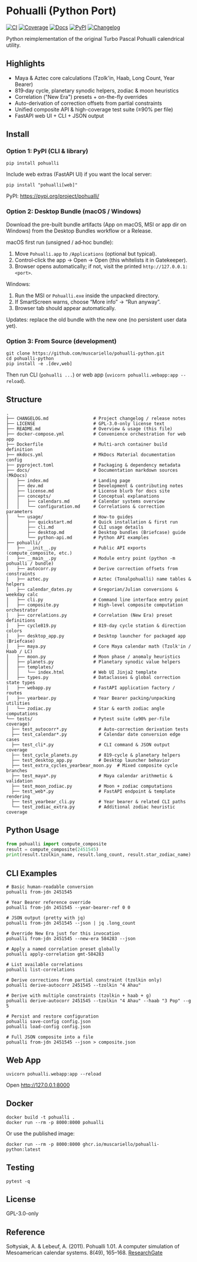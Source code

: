 # Pohualli (Python Port)

[![CI](https://github.com/muscariello/pohualli-python/actions/workflows/ci.yml/badge.svg?branch=main)](https://github.com/muscariello/pohualli-python/actions/workflows/ci.yml) [![Coverage](https://codecov.io/gh/muscariello/pohualli-python/branch/main/graph/badge.svg)](https://codecov.io/gh/muscariello/pohualli-python) [![Docs](https://img.shields.io/badge/docs-GitHub%20Pages-blue)](https://muscariello.github.io/pohualli-python/) [![PyPI](https://img.shields.io/pypi/v/pohualli.svg)](https://pypi.org/project/pohualli/) [![Changelog](https://img.shields.io/badge/changelog-latest-orange)](CHANGELOG.md)

Python reimplementation of the original Turbo Pascal Pohualli calendrical utility.

## Highlights

- Maya & Aztec core calculations (Tzolk'in, Haab, Long Count, Year Bearer)
- 819‑day cycle, planetary synodic helpers, zodiac & moon heuristics
- Correlation ("New Era") presets + on-the-fly overrides
- Auto-derivation of correction offsets from partial constraints
- Unified composite API & high-coverage test suite (≥90% per file)
- FastAPI web UI + CLI + JSON output

## Install

### Option 1: PyPI (CLI & library)
```
pip install pohualli
```
Include web extras (FastAPI UI) if you want the local server:
```
pip install "pohualli[web]"
```
PyPI: https://pypi.org/project/pohualli/

### Option 2: Desktop Bundle (macOS / Windows)
Download the pre-built bundle artifacts (App on macOS, MSI or app dir on Windows) from the Desktop Bundles workflow or a Release.

macOS first run (unsigned / ad‑hoc bundle):
1. Move `Pohualli.app` to `/Applications` (optional but typical).
2. Control‑click the app → Open → Open (this whitelists it in Gatekeeper).
3. Browser opens automatically; if not, visit the printed `http://127.0.0.1:<port>`.

Windows:
1. Run the MSI or `Pohualli.exe` inside the unpacked directory.
2. If SmartScreen warns, choose “More info” → “Run anyway”.
3. Browser tab should appear automatically.

Updates: replace the old bundle with the new one (no persistent user data yet).

### Option 3: From Source (development)
```
git clone https://github.com/muscariello/pohualli-python.git
cd pohualli-python
pip install -e .[dev,web]
```
Then run CLI (`pohualli ...`) or web app (`uvicorn pohualli.webapp:app --reload`).

## Structure
```
.
├── CHANGELOG.md                 # Project changelog / release notes
├── LICENSE                      # GPL-3.0-only license text
├── README.md                    # Overview & usage (this file)
├── docker-compose.yml           # Convenience orchestration for web app
├── Dockerfile                   # Multi-arch container build definition
├── mkdocs.yml                   # MkDocs Material documentation config
├── pyproject.toml               # Packaging & dependency metadata
├── docs/                        # Documentation markdown sources (MkDocs)
│   ├── index.md                 # Landing page
│   ├── dev.md                   # Development & contributing notes
│   ├── license.md               # License blurb for docs site
│   ├── concepts/                # Conceptual explanations
│   │   ├── calendars.md         # Calendar systems overview
│   │   └── configuration.md     # Correlations & correction parameters
│   └── usage/                   # How-to guides
│       ├── quickstart.md        # Quick installation & first run
│       ├── cli.md               # CLI usage details
│       ├── desktop.md           # Desktop bundles (Briefcase) guide
│       └── python-api.md        # Python API examples
├── pohualli/
│   ├── __init__.py              # Public API exports (compute_composite, etc.)
│   ├── __main__.py              # Module entry point (python -m pohualli / bundle)
│   ├── autocorr.py              # Derive correction offsets from constraints
│   ├── aztec.py                 # Aztec (Tonalpohualli) name tables & helpers
│   ├── calendar_dates.py        # Gregorian/Julian conversions & weekday calc
│   ├── cli.py                   # Command line interface entry point
│   ├── composite.py             # High-level composite computation orchestrator
│   ├── correlations.py          # Correlation (New Era) preset definitions
│   ├── cycle819.py              # 819‑day cycle station & direction colors
│   ├── desktop_app.py           # Desktop launcher for packaged app (Briefcase)
│   ├── maya.py                  # Core Maya calendar math (Tzolk'in / Haab / LC)
│   ├── moon.py                  # Moon phase / anomaly heuristics
│   ├── planets.py               # Planetary synodic value helpers
│   ├── templates/
│   │   └── index.html           # Web UI Jinja2 template
│   ├── types.py                 # Dataclasses & global correction state types
│   ├── webapp.py                # FastAPI application factory / routes
│   ├── yearbear.py              # Year Bearer packing/unpacking utilities
│   └── zodiac.py                # Star & earth zodiac angle computations
└── tests/                       # Pytest suite (≥90% per-file coverage)
  ├── test_autocorr*.py            # Auto-correction derivation tests
  ├── test_calendar*.py            # Calendar date conversion edge cases
  ├── test_cli*.py                 # CLI command & JSON output coverage
  ├── test_cycle_planets.py        # 819-cycle & planetary helpers
  ├── test_desktop_app.py          # Desktop launcher behavior
  ├── test_extra_cycles_yearbear_moon.py  # Mixed composite cycle branches
  ├── test_maya*.py                # Maya calendar arithmetic & validation
  ├── test_moon_zodiac.py          # Moon + zodiac computations
  ├── test_web*.py                 # FastAPI endpoint & template rendering
  ├── test_yearbear_cli.py         # Year bearer & related CLI paths
  └── test_zodiac_extra.py         # Additional zodiac heuristic coverage
```

## Python Usage
```python
from pohualli import compute_composite
result = compute_composite(2451545)
print(result.tzolkin_name, result.long_count, result.star_zodiac_name)
```

## CLI Examples
```
# Basic human-readable conversion
pohualli from-jdn 2451545

# Year Bearer reference override
pohualli from-jdn 2451545 --year-bearer-ref 0 0

# JSON output (pretty with jq)
pohualli from-jdn 2451545 --json | jq .long_count

# Override New Era just for this invocation
pohualli from-jdn 2451545 --new-era 584283 --json

# Apply a named correlation preset globally
pohualli apply-correlation gmt-584283

# List available correlations
pohualli list-correlations

# Derive corrections from partial constraint (tzolkin only)
pohualli derive-autocorr 2451545 --tzolkin "4 Ahau"

# Derive with multiple constraints (tzolkin + haab + g)
pohualli derive-autocorr 2451545 --tzolkin "4 Ahau" --haab "3 Pop" --g 5

# Persist and restore configuration
pohualli save-config config.json
pohualli load-config config.json

# Full JSON composite into a file
pohualli from-jdn 2451545 --json > composite.json
```

## Web App
```
uvicorn pohualli.webapp:app --reload
```
Open http://127.0.0.1:8000

## Docker
```
docker build -t pohualli .
docker run --rm -p 8000:8000 pohualli
```
Or use the published image:
```
docker run --rm -p 8000:8000 ghcr.io/muscariello/pohualli-python:latest
```

## Testing
```
pytest -q
```

## License
GPL-3.0-only

## Reference
Sołtysiak, A. & Lebeuf, A. (2011). Pohualli 1.01. A computer simulation of Mesoamerican calendar systems. 8(49), 165–168. [ResearchGate](https://www.researchgate.net/publication/270956742_2011_Pohualli_101_A_computer_simulation_of_Mesoamerican_calendar_systems)
